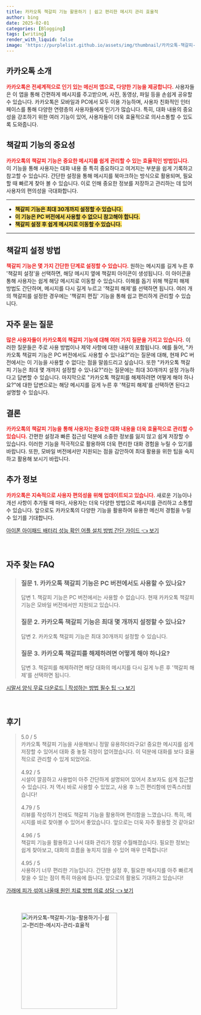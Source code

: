 ```yaml
---
title: 카카오톡 책갈피 기능 활용하기 | 쉽고 편리한 메시지 관리 효율적
author: bing
date: 2025-02-01
categories: [Blogging]
tags: [writing]
render_with_liquid: false
image: 'https://purplelist.github.io/assets/img/thumbnail/카카오톡-책갈피-기능-활용하기-|-쉽고-편리한-메시지-관리-효율적.webp'
---
```



<h2 id='카카오톡_소개'>카카오톡 소개</h2>

<p><b><span style="color: #ee2323;">카카오톡은 전세계적으로 인기 있는 메신저 앱으로, 다양한 기능을 제공합니다.</span></b> 사용자들은 이 앱을 통해 간편하게 메시지를 주고받으며, 사진, 동영상, 파일 등을 손쉽게 공유할 수 있습니다. 카카오톡은 모바일과 PC에서 모두 이용 가능하며, 사용자 친화적인 인터페이스를 통해 다양한 연령층의 사용자들에게 인기가 많습니다. 특히, 대화 내용의 중요성을 강조하기 위한 여러 기능이 있어, 사용자들이 더욱 효율적으로 의사소통할 수 있도록 도와줍니다.</p>

<h2 id='책갈피기능의_중요성'>책갈피 기능의 중요성</h2>

<p><b><span style="color: #ee2323;">카카오톡의 책갈피 기능은 중요한 메시지를 쉽게 관리할 수 있는 효율적인 방법입니다.</span></b> 이 기능을 통해 사용자는 대화 내용 중 특히 중요하다고 여겨지는 부분을 쉽게 기록하고 참고할 수 있습니다. 간단한 설정을 통해 메시지를 북마크하는 방식으로 활용되며, 필요할 때 빠르게 찾아 볼 수 있습니다. 이로 인해 중요한 정보를 저장하고 관리하는 데 있어 사용자의 편의성을 극대화합니다.</p>

<hr />

<ul>
    <li><b><span style="background-color: #ffe066;">책갈피 기능은 최대 30개까지 설정할 수 있습니다.</span></b></li>
    <li><b><span style="background-color: #ffe066;">이 기능은 PC 버전에서 사용할 수 없으니 참고해야 합니다.</span></b></li>
    <li><b><span style="background-color: #ffe066;">책갈피 설정 후 쉽게 메시지로 이동할 수 있습니다.</span></b></li>
</ul>

<hr />

<h2 id='책갈피_설정_방법'>책갈피 설정 방법</h2>

<p><b><span style="color: #ee2323;">책갈피 기능은 몇 가지 간단한 단계로 설정할 수 있습니다.</span></b> 원하는 메시지를 길게 누른 후 '책갈피 설정'을 선택하면, 해당 메시지 옆에 책갈피 아이콘이 생성됩니다. 이 아이콘을 통해 사용자는 쉽게 해당 메시지로 이동할 수 있습니다. 이해를 돕기 위해 책갈피 해제 방법도 간단하며, 메시지를 다시 길게 누르고 '책갈피 해제'를 선택하면 됩니다. 여러 개의 책갈피를 설정한 경우에는 '책갈피 편집' 기능을 통해 쉽고 편리하게 관리할 수 있습니다.</p>

<h2 id='자주_묻는_질문'>자주 묻는 질문</h2>

<p><b><span style="color: #ee2323;">많은 사용자들이 카카오톡의 책갈피 기능에 대해 여러 가지 질문을 가지고 있습니다.</span></b> 이러한 질문들은 주로 사용 방법이나 제약 사항에 대한 내용이 포함됩니다. 예를 들어, "카카오톡 책갈피 기능은 PC 버전에서도 사용할 수 있나요?"라는 질문에 대해, 현재 PC 버전에서는 이 기능을 사용할 수 없다는 점을 말씀드리고 싶습니다. 또한 "카카오톡 책갈피 기능은 최대 몇 개까지 설정할 수 있나요?"라는 질문에는 최대 30개까지 설정 가능하다고 답변할 수 있습니다. 마지막으로 "카카오톡 책갈피를 해제하려면 어떻게 해야 하나요?"에 대한 답변으로는 해당 메시지를 길게 누른 후 '책갈피 해제'를 선택하면 된다고 설명할 수 있습니다.</p>

<h2 id='결론'>결론</h2>

<p><b><span style="color: #ee2323;">카카오톡의 책갈피 기능을 통해 사용자는 중요한 대화 내용을 더욱 효율적으로 관리할 수 있습니다.</span></b> 간편한 설정과 빠른 접근성 덕분에 소중한 정보를 잃지 않고 쉽게 저장할 수 있습니다. 이러한 기능을 적극적으로 활용하여 더욱 편리한 대화 경험을 누릴 수 있기를 바랍니다. 또한, 모바일 버전에서만 지원되는 점을 감안하여 최대 활용을 위한 팁을 숙지하고 활용해 보시기 바랍니다.</p>

<h2 id='추가정보'>추가 정보</h2>

<p><b><span style="color: #ee2323;">카카오톡은 지속적으로 사용자 편의성을 위해 업데이트되고 있습니다.</span></b> 새로운 기능이나 개선 사항이 추가될 때 마다, 사용자는 더욱 다양한 방법으로 메시지를 관리하고 소통할 수 있습니다. 앞으로도 카카오톡의 다양한 기능을 활용하여 유용한 메신저 경험을 누릴 수 있기를 기대합니다.</p>


<p><a class="click-button" title="아이폰 아이패드 배터리 성능 확인 어플 설치 방법 간단 가이드" href="https://purplelist.github.io/posts/%EC%95%84%EC%9D%B4%ED%8F%B0-%EC%95%84%EC%9D%B4%ED%8C%A8%EB%93%9C-%EB%B0%B0%ED%84%B0%EB%A6%AC-%EC%84%B1%EB%8A%A5-%ED%99%95%EC%9D%B8-%EC%96%B4%ED%94%8C-%EC%84%A4%EC%B9%98-%EB%B0%A9%EB%B2%95-%EA%B0%84%EB%8B%A8-%EA%B0%80%EC%9D%B4%EB%93%9C/" rel="dofollow">아이폰 아이패드 배터리 성능 확인 어플 설치 방법 간단 가이드 👈 보기</a></p><br>
<h2 id='자주_찾는_FAQ'>자주 찾는 FAQ</h2>
<div itemscope="" itemtype="https://schema.org/FAQPage"> 
<blockquote> 
<div itemscope="" itemprop="mainEntity" itemtype="https://schema.org/Question"> 
<h3 itemprop="name">질문 1. 카카오톡 책갈피 기능은 PC 버전에서도 사용할 수 있나요?</h3> 
<div itemscope="" itemprop="acceptedAnswer" itemtype="https://schema.org/Answer"> 
<span itemprop="text"> 
<p>답변 1. 책갈피 기능은 PC 버전에서는 사용할 수 없습니다. 현재 카카오톡 책갈피 기능은 모바일 버전에서만 지원되고 있습니다.</p> 
</span> 
</div> 
</div> 
<div itemscope="" itemprop="mainEntity" itemtype="https://schema.org/Question"> 
<h3 itemprop="name">질문 2. 카카오톡 책갈피 기능은 최대 몇 개까지 설정할 수 있나요?</h3> 
<div itemscope="" itemprop="acceptedAnswer" itemtype="https://schema.org/Answer"> 
<span itemprop="text"> 
<p>답변 2. 카카오톡 책갈피 기능은 최대 30개까지 설정할 수 있습니다.</p> 
</span> 
</div> 
</div> 
<div itemscope="" itemprop="mainEntity" itemtype="https://schema.org/Question"> 
<h3 itemprop="name">질문 3. 카카오톡 책갈피를 해제하려면 어떻게 해야 하나요?</h3> 
<div itemscope="" itemprop="acceptedAnswer" itemtype="https://schema.org/Answer"> 
<span itemprop="text"> 
<p>답변 3. 책갈피를 해제하려면 해당 대화의 메시지를 다시 길게 누른 후 '책갈피 해제'를 선택하면 됩니다.</p> 
</span> 
</div> 
</div> 
</blockquote> 
</div>
<p><a class="click-button" title="시말서 양식 무료 다운로드 | 작성하는 방법 필수 팁" href="https://purplelist.github.io/posts/%EC%8B%9C%EB%A7%90%EC%84%9C-%EC%96%91%EC%8B%9D-%EB%AC%B4%EB%A3%8C-%EB%8B%A4%EC%9A%B4%EB%A1%9C%EB%93%9C-%EC%9E%91%EC%84%B1%ED%95%98%EB%8A%94-%EB%B0%A9%EB%B2%95-%ED%95%84%EC%88%98-%ED%8C%81/" rel="dofollow">시말서 양식 무료 다운로드 | 작성하는 방법 필수 팁 👈 보기</a></p><br>
<h2 id='후기'>후기</h2>
<div itemscope itemtype="https://schema.org/Product">
  <blockquote>
  <div itemprop="review" itemscope itemtype="https://schema.org/Review">
      <div itemprop="reviewRating" itemscope itemtype="https://schema.org/Rating"> <span itemprop="ratingValue">5.0</span> / <span itemprop="bestRating">5</span> </div>
      <span itemprop="reviewBody">카카오톡 책갈피 기능을 사용해보니 정말 유용하더라구요! 중요한 메시지를 쉽게 저장할 수 있어서 대화 중 놓칠 걱정이 없어졌습니다. 이 덕분에 대화를 보다 효율적으로 관리할 수 있게 되었어요.</span>
  </div>
  <br>
  <div itemprop="review" itemscope itemtype="https://schema.org/Review">
      <div itemprop="reviewRating" itemscope itemtype="https://schema.org/Rating"> <span itemprop="ratingValue">4.92</span> / <span itemprop="bestRating">5</span> </div>
      <span itemprop="reviewBody">시설이 깔끔하고 사용법이 아주 간단하게 설명되어 있어서 초보자도 쉽게 접근할 수 있습니다. 저 역시 바로 사용할 수 있었고, 사용 후 느낀 편리함에 만족스러웠습니다!</span>
  </div>
  <br>
  <div itemprop="review" itemscope itemtype="https://schema.org/Review">
      <div itemprop="reviewRating" itemscope itemtype="https://schema.org/Rating"> <span itemprop="ratingValue">4.79</span> / <span itemprop="bestRating">5</span> </div>
      <span itemprop="reviewBody">리뷰를 작성하기 전에도 책갈피 기능을 활용하며 편리함을 느꼈습니다. 특히, 메시지를 바로 찾아볼 수 있어서 좋았습니다. 앞으로는 더욱 자주 활용할 것 같아요!</span>
  </div>
  <br>
  <div itemprop="review" itemscope itemtype="https://schema.org/Review">
      <div itemprop="reviewRating" itemscope itemtype="https://schema.org/Rating"> <span itemprop="ratingValue">4.96</span> / <span itemprop="bestRating">5</span> </div>
      <span itemprop="reviewBody">책갈피 기능을 활용하고 나서 대화 관리가 정말 수월해졌습니다. 필요한 정보는 쉽게 찾아보고, 대화의 흐름을 놓치지 않을 수 있어 매우 만족합니다!</span>
  </div>
  <br>
  <div itemprop="review" itemscope itemtype="https://schema.org/Review">
      <div itemprop="reviewRating" itemscope itemtype="https://schema.org/Rating"> <span itemprop="ratingValue">4.95</span> / <span itemprop="bestRating">5</span> </div>
      <span itemprop="reviewBody">사용하기 너무 편리한 기능입니다. 간단한 설정 후, 필요한 메시지를 아주 빠르게 찾을 수 있는 점이 특히 마음에 듭니다. 앞으로의 활용도 기대하고 있습니다!</span>
  </div>
  </blockquote>
</div>
<p><a class="click-button" title="가래에 피가 섞여 나올때 원인 치료 방법 의료 상담" href="https://purplelist.github.io/posts/%EA%B0%80%EB%9E%98%EC%97%90-%ED%94%BC%EA%B0%80-%EC%84%9E%EC%97%AC-%EB%82%98%EC%98%AC%EB%95%8C-%EC%9B%90%EC%9D%B8-%EC%B9%98%EB%A3%8C-%EB%B0%A9%EB%B2%95-%EC%9D%98%EB%A3%8C-%EC%83%81%EB%8B%B4/" rel="dofollow">가래에 피가 섞여 나올때 원인 치료 방법 의료 상담 👈 보기</a></p><br>
<figure class="image"><img src="https://purplelist.github.io/assets/img/thumbnail/카카오톡-책갈피-기능-활용하기-|-쉽고-편리한-메시지-관리-효율적.webp" alt="카카오톡-책갈피-기능-활용하기-|-쉽고-편리한-메시지-관리-효율적" width="256" height="256"></figure>